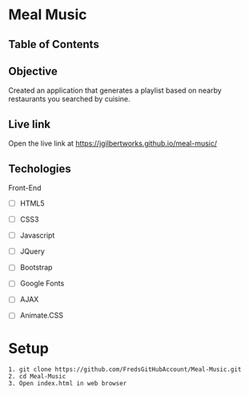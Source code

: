 # Meal Music

## Table of Contents

## Objective

Created an application that generates a playlist based on nearby restaurants you searched by cuisine.

## Live link
Open the live link at https://jgilbertworks.github.io/meal-music/

## Techologies

Front-End
- [ ] HTML5
- [ ] CSS3
- [ ] Javascript
- [ ] JQuery
- [ ] Bootstrap
- [ ] Google Fonts
- [ ] AJAX
- [ ] Animate.CSS


# Setup
```
1. git clone https://github.com/FredsGitHubAccount/Meal-Music.git
2. cd Meal-Music
3. Open index.html in web browser

```
